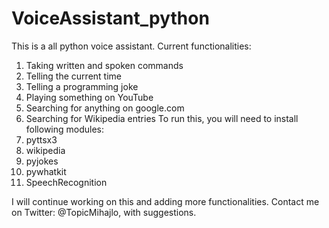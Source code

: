 # VoiceAssistant_python
This is a all python voice assistant. 
Current functionalities: 
  1. Taking written and spoken commands
  2. Telling the current time
  3. Telling a programming joke
  4. Playing something on YouTube
  5. Searching for anything on google.com
  6. Searching for Wikipedia entries
To run this, you will need to install following modules:
  1. pyttsx3
  2. wikipedia
  3. pyjokes
  4. pywhatkit
  5. SpeechRecognition

I will continue working on this and adding more functionalities.
Contact me on Twitter: @TopicMihajlo, with suggestions.
